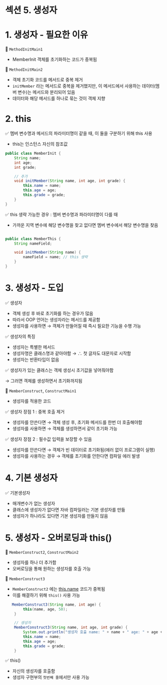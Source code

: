 # 섹션 5. 생성자

# 1. 생성자 - 필요한 이유

🤖 `MethodInitMain1`

- MemberInit 객체를 초기화하는 코드가 중복됨

🤖 `MethodInitMain2`

- 객체 초기화 코드를 메서드로 중복 제거
- `initMember` 라는 메서드로 중복을 제거했지만, 이 메서드에서 사용하는 데이터(멤버 변수)는 메서드와 분리되어 있음
- 데이터와 해당 메서드를 하나로 묶는 것이 객체 지향

# 2. this

✅ 멤버 변수명과 메서드의 파라미터명이 같을 때, 이 둘을 구분하기 위해 this 사용

- this는 인스턴스 자신의 참조값

```java
public class MemberInit {
    String name;
    int age;
    int grade;

    // 추가
    void initMember(String name, int age, int grade) {
        this.name = name;
        this.age = age;
        this.grade = grade;
    }
}
```

✅ this 생략 가능한 경우 : 멤버 변수명과 파라미터명이 다를 때

- 가까운 지역 변수에 해당 변수명을 찾고 없다면 멤버 변수에서 해당 변수명을 찾음

```java

public class MemberThis {
    String nameField;

    void initMember(String name) {
        nameField = name; // this 생략
    }
}
```

# 3. 생성자 - 도입

✅ 생성자

- 객체 생성 후 바로 초기화를 하는 경우가 많음
- 따라서 OOP 언어는 생성자라는 메서드를 제공함
- 생성자를 사용하면 → 객체가 만들어질 때 즉시 필요한 기능을 수행 가능

✅ 생성자의 특징

- 생성자는 특별한 메서드
- 생성자명은 클래스명과 같아야함 → ∴ 첫 글자도 대문자로 시작함
- 생성자는 반환타입이 없음

✅ 생성자가 있는 클래스는 객체 생성시 초기값을 넣어줘야함

→ 그러면 객체를 생성하면서 초기화까지됨

🤖 `MemberConstruct`, `ConstructMain1`

- 생성자를 적용한 코드

✅ 생성자 장점 1 : 중복 호출 제거

- 생성자를 안쓴다면 → 객체 생성 후, 초기화 메서드를 한번 더 호출해야함
- 생성자를 사용하면 → 객체를 생성하면서 같이 초기화 가능

✅ 생성자 장점 2 : 필수값 입력을 보장할 수 있음

- 생성자를 안쓴다면 → 객체가 빈 데이터로 초기화됨(에러 없이 프로그램이 실행)
- 생성자를 사용하는 경우 → 객체를 초기화를 안한다면 컴파일 에러 발생

# 4. 기본 생성자

✅ 기본생성자

- 매개변수가 없는 생성자
- 클래스에 생성자가 없다면 자바 컴파일러는 기본 생성자를 만듦
- 생성자가 하나라도 있다면 기본 생성자를 만들지 않음

# 5. 생성자 - 오버로딩과 this()

🤖 `MemberConstruct2`, `ConstructMain2`

- 생성자를 하나 더 추가함
- 오버로딩을 통해 원하는 생성자를 호출 가능

🤖 `MemberConstruct3`

- `MemberConstruct2` 에는 [this.name](http://this.name) 코드가 중복됨
- 이를 해결하기 위해 `this()` 사용 가능

```java
   MemberConstruct3(String name, int age) {
        this(name, age, 50);
    }

    // 생성자
    MemberConstruct3(String name, int age, int grade) {
        System.out.println("생성자 호출 name: " + name + " age: " + age + " grade: " + grade);
        this.name = name;
        this.age = age;
        this.grade = grade;
    }
```

✅ this()

- 자신의 생성자를 호출함
- 생성자 구현부의 `첫번째 줄`에서만 사용 가능
